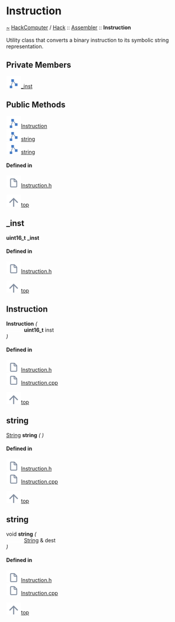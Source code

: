 <a id="instruction"></a>
<h1>Instruction</h1>
<a id="a00911"></a>
<a href="https://github.com/CharlesCarley/HackComputer#~">~</a>
<a href="index.md#index">HackComputer</a>
<span class="inline-text">/</span>
<a href="a00891.md#hack">Hack</a>
<span class="inline-text">::</span>
<a href="a00890.md#assembler">Assembler</a>
<span class="inline-text">::</span>
<span class="bold-text"><b>Instruction</b></span>
<br/>
<br/>
<span class="inline-text">Utility class that converts a binary instruction to its symbolic string representation. </span>
<br/>
<a id="private-members"></a>
<h2>Private Members</h2>
<span class="icon-list-item"><a href="#_inst" class="icon-list-item"><img src="../images/class.svg" class="icon-list-item"/><span class="icon-list-item">_inst</span>
</a>
</span>
<br/>
<a id="public-methods"></a>
<h2>Public Methods</h2>
<span class="icon-list-item"><a href="#instruction" class="icon-list-item"><img src="../images/class.svg" class="icon-list-item"/><span class="icon-list-item">Instruction</span>
</a>
</span>
<br/>
<span class="icon-list-item"><a href="#string" class="icon-list-item"><img src="../images/class.svg" class="icon-list-item"/><span class="icon-list-item">string</span>
</a>
</span>
<br/>
<span class="icon-list-item"><a href="#string" class="icon-list-item"><img src="../images/class.svg" class="icon-list-item"/><span class="icon-list-item">string</span>
</a>
</span>
<br/>
<a id="defined-in"></a>
<h4>Defined in</h4>
<span class="icon-list-item"><a href="https://github.com/CharlesCarley/HackComputer/blob/master/Source/Assembler/Instruction.h#L32" class="icon-list-item"><img src="../images/file.svg" class="icon-list-item"/><span class="icon-list-item">Instruction.h</span>
</a>
</span>
<br/>
<br/>
<span class="icon-list-item"><a href="#instruction" class="icon-list-item"><img src="../images/jumpToTop.svg" class="icon-list-item"/><span class="icon-list-item">top</span>
</a>
</span>
<a id="_inst"></a>
<h2>_inst</h2>
<span class="bold-text"><b>uint16_t</b></span>
<span class="bold-text"><b>_inst</b></span>
<br/>
<a id="defined-in"></a>
<h4>Defined in</h4>
<span class="icon-list-item"><a href="https://github.com/CharlesCarley/HackComputer/blob/master/Source/Assembler/Instruction.h#L34" class="icon-list-item"><img src="../images/file.svg" class="icon-list-item"/><span class="icon-list-item">Instruction.h</span>
</a>
</span>
<br/>
<br/>
<span class="icon-list-item"><a href="#instruction" class="icon-list-item"><img src="../images/jumpToTop.svg" class="icon-list-item"/><span class="icon-list-item">top</span>
</a>
</span>
<br/>
<a id="instruction"></a>
<h2>Instruction</h2>
<span class="bold-text"><b>Instruction</b></span>
<span class="italic-text"><i>(</i></span>
<div class="paragraph">
<span class="paragraph"><img src="../images/horSpace24px.svg"/><span class="bold-text"><b>uint16_t</b></span>
<span class="inline-text">inst</span>
</span>
</div>
<span class="italic-text"><i>)</i></span>
<a id="defined-in"></a>
<h4>Defined in</h4>
<span class="icon-list-item"><a href="https://github.com/CharlesCarley/HackComputer/blob/master/Source/Assembler/Instruction.h#L37" class="icon-list-item"><img src="../images/file.svg" class="icon-list-item"/><span class="icon-list-item">Instruction.h</span>
</a>
</span>
<br/>
<span class="icon-list-item"><a href="https://github.com/CharlesCarley/HackComputer/blob/master/Source/Assembler/Instruction.cpp#L27" class="icon-list-item"><img src="../images/file.svg" class="icon-list-item"/><span class="icon-list-item">Instruction.cpp</span>
</a>
</span>
<br/>
<br/>
<span class="icon-list-item"><a href="#instruction" class="icon-list-item"><img src="../images/jumpToTop.svg" class="icon-list-item"/><span class="icon-list-item">top</span>
</a>
</span>
<br/>
<a id="string"></a>
<h2>string</h2>
<a href="a00891.md#string">String</a>
<span class="bold-text"><b>string</b></span>
<span class="italic-text"><i>(</i></span>
<span class="italic-text"><i>)</i></span>
<a id="defined-in"></a>
<h4>Defined in</h4>
<span class="icon-list-item"><a href="https://github.com/CharlesCarley/HackComputer/blob/master/Source/Assembler/Instruction.h#L39" class="icon-list-item"><img src="../images/file.svg" class="icon-list-item"/><span class="icon-list-item">Instruction.h</span>
</a>
</span>
<br/>
<span class="icon-list-item"><a href="https://github.com/CharlesCarley/HackComputer/blob/master/Source/Assembler/Instruction.cpp#L32" class="icon-list-item"><img src="../images/file.svg" class="icon-list-item"/><span class="icon-list-item">Instruction.cpp</span>
</a>
</span>
<br/>
<br/>
<span class="icon-list-item"><a href="#instruction" class="icon-list-item"><img src="../images/jumpToTop.svg" class="icon-list-item"/><span class="icon-list-item">top</span>
</a>
</span>
<br/>
<a id="string"></a>
<h2>string</h2>
<span class="inline-text">void</span>
<span class="bold-text"><b>string</b></span>
<span class="italic-text"><i>(</i></span>
<div class="paragraph">
<span class="paragraph"><img src="../images/horSpace24px.svg"/><a href="a00891.md#string">String</a>
<span class="inline-text"> &amp;</span>
<span class="inline-text">dest</span>
</span>
</div>
<span class="italic-text"><i>)</i></span>
<a id="defined-in"></a>
<h4>Defined in</h4>
<span class="icon-list-item"><a href="https://github.com/CharlesCarley/HackComputer/blob/master/Source/Assembler/Instruction.h#L41" class="icon-list-item"><img src="../images/file.svg" class="icon-list-item"/><span class="icon-list-item">Instruction.h</span>
</a>
</span>
<br/>
<span class="icon-list-item"><a href="https://github.com/CharlesCarley/HackComputer/blob/master/Source/Assembler/Instruction.cpp#L39" class="icon-list-item"><img src="../images/file.svg" class="icon-list-item"/><span class="icon-list-item">Instruction.cpp</span>
</a>
</span>
<br/>
<br/>
<span class="icon-list-item"><a href="#instruction" class="icon-list-item"><img src="../images/jumpToTop.svg" class="icon-list-item"/><span class="icon-list-item">top</span>
</a>
</span>
<br/>
</div>
</div>
</body>
</html>
